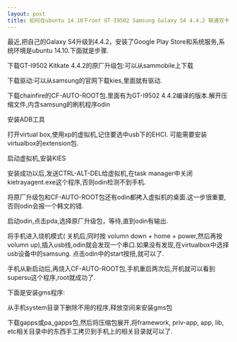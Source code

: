 ```yaml
---
layout: post
title: 如何在ubuntu 14.10下root GT-I9502 Samsung Galaxy S4 4.4.2 联通双卡版本
---
```


最近,把自己的Galaxy S4升级到4.4.2，安装了Google Play Store和系统服务,系统环境是ubuntu 14.10.下面就是步骤.

下载GT-I9502 Kitkate 4.4.2的原厂升级包:可以从sammobile上下载

下载驱动:可以从samsung的官网下载kies,里面就有驱动.

下载chainfire的CF-AUTO-ROOT包.里面有为GT-I9502 4.4.2编译的版本.解开压缩文件,内含samsung的刷机程序odin

安装ADB工具

打开virtual box,使用xp的虚拟机,记住要选中usb下的EHCI. 可能需要安装virtualbox的extension包.

启动虚拟机,安装KIES

安装成功以后,发送CTRL-ALT-DEL给虚拟机,在task manager中关闭kietrayagent.exe这个程序,否则odin检测不到手机.

将原厂升级包和CF-AUTO-ROOT包还有odin都拷入虚拟机的桌面.这一步很重要,否则odin会报一个韩文的错.

启动odin,点击pda,选择原厂升级包，等待,直到odin有输出.

将手机进入烧机模式( 关机后,同时按 volumn down + home + power,然后再按volumn up),插入usb线,odin就会发现一个串口.如果没有发现,在virtualbox中选择usb设备中的samsung.
点击odin中的start按扭,就可以了.

手机从新启动后,再烧入CF-AUTO-ROOT包,手机重启两次后,开机就可以看到supersu这个程序,root就成功了.

下面是安装gms程序:

从手机system目录下删除不用的程序,释放空间来安装gms包

下载gapps或pa_gapps包,然后将压缩包展开,将framework, priv-app, app, lib, etc相关目录中的东西手工拷贝到手机上的相关目录就可以了.







